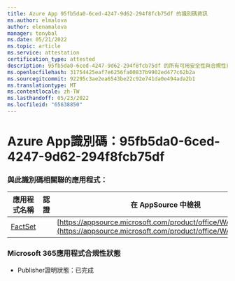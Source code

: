 ```yaml
---
title: Azure App 95fb5da0-6ced-4247-9d62-294f8fcb75df 的識別碼資訊
ms.author: elmalova
author: elenamalova
manager: tonybal
ms.date: 05/21/2022
ms.topic: article
ms.service: attestation
certification_type: attested
description: 95fb5da0-6ced-4247-9d62-294f8fcb75df 的所有可用安全性與合規性資訊。
ms.openlocfilehash: 31754425eaf7e6256fa00837b9902ed477c62b2a
ms.sourcegitcommit: 92295c3ae2ea6543be22c92e741da0e494ada2b1
ms.translationtype: MT
ms.contentlocale: zh-TW
ms.lasthandoff: 05/23/2022
ms.locfileid: "65638850"
---
```

# <a name="azure-app-id-95fb5da0-6ced-4247-9d62-294f8fcb75df"></a>Azure App識別碼：95fb5da0-6ced-4247-9d62-294f8fcb75df


### <a name="apps-associated-with-this-id"></a>與此識別碼相關聯的應用程式：
| **應用程式名稱** | **認證** | **在 AppSource 中檢視** |
|--------------|---------------|-----------------------|
| [FactSet](../forward/WA200002146.md) |  | [https://appsource.microsoft.com/product/office/WA200002146](https://appsource.microsoft.com/product/office/WA200002146) |

### <a name="microsoft-365-app-compliance-status"></a>Microsoft 365應用程式合規性狀態
- Publisher證明狀態：已完成
